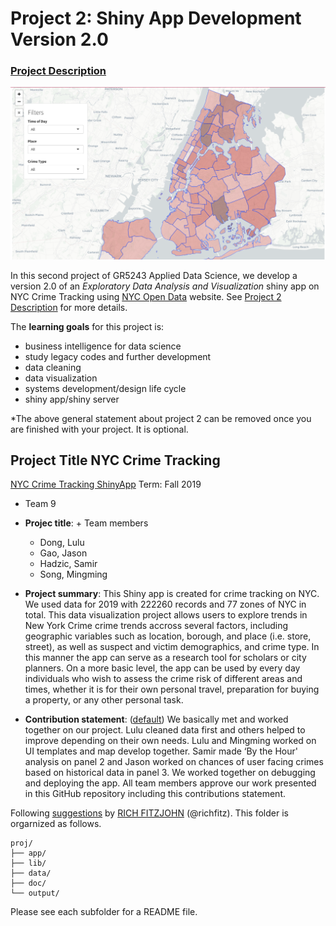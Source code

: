 # Project 2: Shiny App Development Version 2.0

### [Project Description](doc/project2_desc.md)

![screenshot](./doc/map.png)

In this second project of GR5243 Applied Data Science, we develop a version 2.0 of an *Exploratory Data Analysis and Visualization* shiny app on NYC Crime Tracking using [NYC Open Data](https://data.cityofnewyork.us/Public-Safety/NYPD-Complaint-Data-Current-Year-To-Date-/5uac-w243) website. See [Project 2 Description](doc/project2_desc.md) for more details.  

The **learning goals** for this project is:

- business intelligence for data science
- study legacy codes and further development
- data cleaning
- data visualization
- systems development/design life cycle
- shiny app/shiny server

*The above general statement about project 2 can be removed once you are finished with your project. It is optional.

## Project Title NYC Crime Tracking
[NYC Crime Tracking ShinyApp](https://samirh47.shinyapps.io/shinyapp6/)
Term: Fall 2019

+ Team 9
+ **Projec title**: + Team members
	+ Dong, Lulu
	+ Gao, Jason
	+ Hadzic, Samir
	+ Song, Mingming

+ **Project summary**: This Shiny app is created for crime tracking on NYC. We used data for 2019 with 222260 records and 77 zones of NYC in total. This data visualization project allows users to explore trends in New York Crime crime trends accross several factors, including geographic variables such as location, borough, and place (i.e. store, street), as well as suspect and victim demographics, and crime type. In this manner the app can serve as a research tool for scholars or city planners. On a more basic level, the app can be used by every day individuals who wish to assess the crime risk of different areas and times, whether it is for their own personal travel, preparation for buying a property, or any other personal task.

+ **Contribution statement**: ([default](doc/a_note_on_contributions.md)) We basically met and worked together on our project. Lulu cleaned data first and others helped to improve depending on their own needs. Lulu and Mingming worked on UI templates and map develop together. Samir made ‘By the Hour' analysis on panel 2 and Jason worked on chances of user facing crimes based on historical data in panel 3. We worked together on debugging and deploying the app. All team members approve our work presented in this GitHub repository including this contributions statement.



Following [suggestions](http://nicercode.github.io/blog/2013-04-05-projects/) by [RICH FITZJOHN](http://nicercode.github.io/about/#Team) (@richfitz). This folder is orgarnized as follows.

```
proj/
├── app/
├── lib/
├── data/
├── doc/
└── output/
```

Please see each subfolder for a README file.

